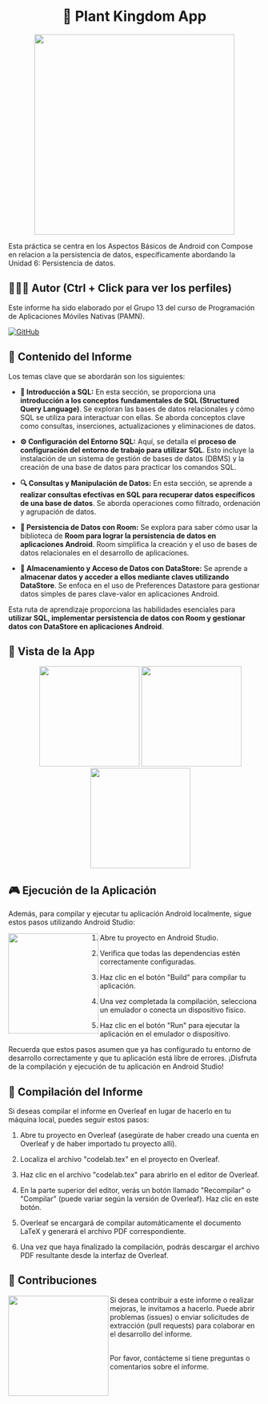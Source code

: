 <h1 align="center">🌱 Plant Kingdom App</h1>
<p align="center">
  <img width="400px"src="https://github.com/AlejandroDavidArzolaSaavedra/Plant-Kingdom-app/assets/90756437/1ac040c4-dc7d-4886-8b71-908b585f1b24">
</p>

Esta práctica se centra en los Aspectos Básicos de Android con Compose en relacion a la persistencia de datos, específicamente abordando la Unidad 6: Persistencia de datos.

## 🙆👨‍💻 Autor (Ctrl + Click para ver los perfiles)
Este informe ha sido elaborado por el Grupo 13 del curso de Programación de Aplicaciones Móviles Nativas (PAMN).

[![GitHub](https://img.shields.io/badge/GitHub-Alejandro%20David%20Arzola%20Saavedra-blue?style=flat-square&logo=github)](https://github.com/AlejandroDavidArzolaSaavedra)
  
## 📑 Contenido del Informe
Los temas clave que se abordarán son los siguientes:

- **🚀 Introducción a SQL:**
  En esta sección, se proporciona una **introducción a los conceptos fundamentales de SQL (Structured Query Language)**. Se exploran las bases de datos relacionales y cómo SQL se utiliza para interactuar con ellas. Se aborda conceptos clave como consultas, inserciones, actualizaciones y eliminaciones de datos.

- **⚙️ Configuración del Entorno SQL:**
  Aquí, se detalla el **proceso de configuración del entorno de trabajo para utilizar SQL**. Esto incluye la instalación de un sistema de gestión de bases de datos (DBMS) y la creación de una base de datos para practicar los comandos SQL.

- **🔍 Consultas y Manipulación de Datos:**
  En esta sección, se aprende a **realizar consultas efectivas en SQL para recuperar datos específicos de una base de datos**. Se aborda operaciones como filtrado, ordenación y agrupación de datos.

- **💾 Persistencia de Datos con Room:**
  Se explora para saber cómo usar la biblioteca de **Room para lograr la persistencia de datos en aplicaciones Android**. Room simplifica la creación y el uso de bases de datos relacionales en el desarrollo de aplicaciones.

- **🔐 Almacenamiento y Acceso de Datos con DataStore:**
  Se aprende a **almacenar datos y acceder a ellos mediante claves utilizando DataStore**. Se enfoca en el uso de Preferences Datastore para gestionar datos simples de pares clave-valor en aplicaciones Android.

Esta ruta de aprendizaje proporciona las habilidades esenciales para **utilizar SQL, implementar persistencia de datos con Room y gestionar datos con DataStore en aplicaciones Android**.

## 📱 Vista de la App
<ul align="center">		
  <img  width="200px" src="https://i.imgur.com/qZuqTFq.png">
  <img  width="200px" src="https://i.imgur.com/ZKY3YXx.png">
  <img  width="200px" src="https://i.imgur.com/ggjSPXL.png">
</ul>

## 🎮 Ejecución de la Aplicación
Además, para compilar y ejecutar tu aplicación Android localmente, sigue estos pasos utilizando Android Studio:<br>

<img align="left" width="180" height="200" src="https://github.com/AlejandroDavidArzolaSaavedra/Plant-Kingdom-app/assets/90756437/99e4704f-288b-4d9d-9f84-d85e5eb76967"></a>
1. Abre tu proyecto en Android Studio.

2. Verifica que todas las dependencias estén correctamente configuradas.

3. Haz clic en el botón "Build" para compilar tu aplicación.

4. Una vez completada la compilación, selecciona un emulador o conecta un dispositivo físico.

5. Haz clic en el botón "Run" para ejecutar la aplicación en el emulador o dispositivo.

Recuerda que estos pasos asumen que ya has configurado tu entorno de desarrollo correctamente y que tu aplicación está libre de errores. ¡Disfruta de la compilación y ejecución de tu aplicación en Android Studio!


## 📄 Compilación del Informe
Si deseas compilar el informe en Overleaf en lugar de hacerlo en tu máquina local, puedes seguir estos pasos:

1. Abre tu proyecto en Overleaf (asegúrate de haber creado una cuenta en Overleaf y de haber importado tu proyecto allí).

2. Localiza el archivo "codelab.tex" en el proyecto en Overleaf.

3. Haz clic en el archivo "codelab.tex" para abrirlo en el editor de Overleaf.

4. En la parte superior del editor, verás un botón llamado "Recompilar" o "Compilar" (puede variar según la versión de Overleaf). Haz clic en este botón.

5. Overleaf se encargará de compilar automáticamente el documento LaTeX y generará el archivo PDF correspondiente.

6. Una vez que haya finalizado la compilación, podrás descargar el archivo PDF resultante desde la interfaz de Overleaf.

## 🤝 Contribuciones
<img align="left" width="200" height="200" src="https://github.com/AlejandroDavidArzolaSaavedra/Plant-Kingdom-app/assets/90756437/673427a5-121a-4c77-bd0f-454e7dee2f74">
Si desea contribuir a este informe o realizar mejoras, le invitamos a hacerlo. Puede abrir problemas (issues) o enviar solicitudes de extracción (pull requests) para colaborar en el desarrollo del informe.<br><br>

Por favor, contácteme si tiene preguntas o comentarios sobre el informe.
